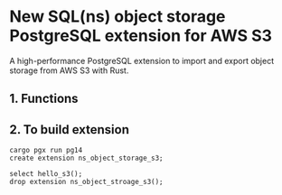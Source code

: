 # New SQL(ns) object storage PostgreSQL extension for AWS S3
A high-performance PostgreSQL extension to import and export object storage from AWS S3 with Rust.
## 1. Functions 
## 2. To build extension
```
cargo pgx run pg14
create extension ns_object_storage_s3;

select hello_s3();
drop extension ns_object_stroage_s3();
```
